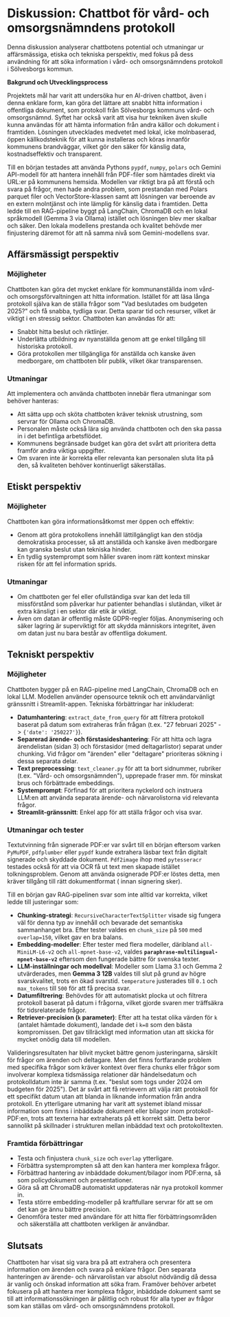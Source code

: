 # Diskussion: Chattbot för vård- och omsorgsnämndens protokoll

Denna diskussion analyserar chattbotens potential och utmaningar ur affärsmässiga, etiska och tekniska perspektiv, med fokus på dess användning för att söka information i vård- och omsorgsnämndens protokoll i Sölvesborgs kommun.

**Bakgrund och Utvecklingsprocess**

Projektets mål har varit att undersöka hur en AI-driven chattbot, även i denna enklare form, kan göra det lättare att snabbt hitta information i offentliga dokument, som protokoll från Sölvesborgs kommuns vård- och omsorgsnämnd. 
Syftet har också varit att visa hur tekniken även skulle kunna användas för att hämta information från andra källor och dokument i framtiden. Lösningen utvecklades medvetet med lokal, icke molnbaserad, öppen källkodsteknik för att kunna installeras och köras innanför kommunens brandväggar, vilket gör den säker för känslig data, kostnadseffektiv och transparent.

Till en början testades att använda Pythons `pypdf`, `numpy`, `polars` och Gemini API-modell för att hantera innehåll från PDF-filer som hämtades direkt via URL:er på kommunens hemsida. Modellen var riktigt bra på att förstå och svara på frågor, men hade andra problem, som prestandan med Polars parquet filer och VectorStore-klassen samt att lösningen var beroende av en extern molntjänst och inte lämplig för känslig data i framtiden. Detta ledde till en RAG-pipeline byggt på LangChain, ChromaDB och en lokal språkmodell (Gemma 3 via Ollama) istället och lösningen blev mer skalbar och säker. Den lokala modellens prestanda och kvalitet behövde mer finjustering däremot för att nå samma nivå som Gemini-modellens svar.

## Affärsmässigt perspektiv

### Möjligheter
Chattboten kan göra det mycket enklare för kommunanställda inom vård- och omsorgsförvaltningen att hitta information. Istället för att läsa långa protokoll själva kan de ställa frågor som "Vad beslutades om budgeten 2025?" och få snabba, tydliga svar. Detta sparar tid och resurser, vilket är viktigt i en stressig sektor. Chattboten kan användas för att:
- Snabbt hitta beslut och riktlinjer.
- Underlätta utbildning av nyanställda genom att ge enkel tillgång till historiska protokoll.
- Göra protokollen mer tillgängliga för anställda och kanske även medborgare, om chattboten blir publik, vilket ökar transparensen.

### Utmaningar
Att implementera och använda chattboten innebär flera utmaningar som behöver hanteras:
- Att sätta upp och sköta chattboten kräver teknisk utrustning, som servrar för Ollama och ChromaDB. 
- Personalen måste också lära sig använda chattboten och den ska passa in i det befintliga arbetsflödet. 
- Kommunens begränsade budget kan göra det svårt att prioritera detta framför andra viktiga uppgifter. 
- Om svaren inte är korrekta eller relevanta kan personalen sluta lita på den, så kvaliteten behöver kontinuerligt säkerställas.

## Etiskt perspektiv

### Möjligheter
Chattboten kan göra informationsåtkomst mer öppen och effektiv:
- Genom att göra protokollens innehåll lättillgängligt kan den stödja demokratiska processer, så att anställda och kanske även medborgare kan granska beslut utan tekniska hinder. 
- En tydlig systemprompt som håller svaren inom rätt kontext minskar risken för att fel information sprids.

### Utmaningar
- Om chattboten ger fel eller ofullständiga svar kan det leda till missförstånd som påverkar hur patienter behandlas i slutändan, vilket är extra känsligt i en sektor där etik är viktigt. 
- Även om datan är offentlig måste GDPR-regler följas. Anonymisering och säker lagring är superviktigt för att skydda människors integritet, även om datan just nu bara består av offentliga dokument.

## Tekniskt perspektiv

### Möjligheter
Chattboten bygger på en RAG-pipeline med LangChain, ChromaDB och en lokal LLM. Modellen använder opensource teknik och ett användarvänligt gränssnitt i Streamlit-appen. Tekniska förbättringar har inkluderat:
- **Datumhantering**: `extract_date_from_query` för att filtrera protokoll baserat på datum som extraheras från frågan (t.ex. "27 februari 2025" -> `{'date': '250227'}`).
- **Separerad ärende- och förstasideshantering**: För att hitta och lagra ärendelistan (sidan 3) och förstasidor (med deltagarlistor) separat under chunking. Vid frågor om "ärenden" eller "deltagare" prioriteras sökning i dessa separata delar.
- **Text preprocessing**: `text_cleaner.py` för att ta bort sidnummer, rubriker (t.ex. "Vård- och omsorgsnämnden"), upprepade fraser mm. för minskat brus och förbättrade embeddings.
- **Systemprompt**: Förfinad för att prioritera nyckelord och instruera LLM:en att använda separata ärende- och närvarolistorna vid relevanta frågor.
- **Streamlit-gränssnitt**: Enkel app för att ställa frågor och visa svar.

### Utmaningar och tester
Textutvinning från signerade PDF:er var svårt till en början eftersom varken `PyMuPDF`, `pdfplumber` eller `pypdf` kunde extrahera läsbar text från digitalt signerade och skyddade dokument. `Pdf2image` ihop med `pytesseracr` testades också för att via OCR få ut text men skapade istället tolkningsproblem. Genom att använda osignerade PDF:er löstes detta, men kräver tillgång till rätt dokumentformat ( innan signering sker).  

Till en början gav RAG-pipelinen svar som inte alltid var korrekta, vilket ledde till justeringar som:

- **Chunking-strategi**: `RecursiveCharacterTextSplitter` visade sig fungera väl för denna typ av innehåll och bevarade det semantiska sammanhanget bra. Efter tester valdes en `chunk_size` på `500` med `overlap=150`, vilket gav en bra balans.
- **Embedding-modeller**: Efter tester med flera modeller, däribland `all-MiniLM-L6-v2` och `all-mpnet-base-v2`, valdes **`paraphrase-multilingual-mpnet-base-v2`** eftersom den fungerade bättre för svenska texter.
- **LLM-inställningar och modellval**: Modeller som Llama 3.1 och Gemma 2 utvärderades, men **Gemma 3 12B** valdes till slut på grund av högre svarskvalitet, trots en ökad svarstid. `temperature` justerades till `0.1` och `max_tokens` till `500` för att få precisa svar.
- **Datumfiltrering**: Behövdes för att automatiskt plocka ut och filtrera protokoll baserat på datum i frågorna, vilket gjorde svaren mer träffsäkra för tidsrelaterade frågor.
- **Retriever-precision (`k` parameter)**: Efter att ha testat olika värden för `k` (antalet hämtade dokument), landade det i `k=8` som den bästa kompromissen. Det gav tillräckligt med information utan att skicka för mycket onödig data till modellen.

Valideringsresultaten har blivit mycket bättre genom justeringarna, särskilt för frågor om ärenden och deltagare. 
Men det finns fortfarande problem med specifika frågor som kräver kontext över flera chunks eller frågor som involverar komplexa tidsmässiga relationer där händelsedatum och protokolldatum inte är samma (t.ex. "beslut som togs under 2024 om budgeten för 2025"). Det är svårt att få retrievern att välja rätt protokoll för ett specifikt datum utan att blanda in liknande information från andra protokoll.
En ytterligare utmaning har varit att systemet ibland missar information som finns i inbäddade dokument eller bilagor inom protokoll-PDF:en, trots att texterna har extraherats på ett korrekt sätt. Detta beror sannolikt på skillnader i strukturen mellan inbäddad text och protokolltexten.

### Framtida förbättringar
- Testa och finjustera `chunk_size` och `overlap` ytterligare.
- Förbättra systemprompten så att den kan hantera mer komplexa frågor.
- Förbättrad hantering av inbäddade dokument/bilagor inom PDF:erna, så som policydokument och presentationer.
- Göra så att ChromaDB automatiskt uppdateras när nya protokoll kommer in.
- Testa större embedding-modeller på kraftfullare servrar för att se om det kan ge ännu bättre precision.
- Genomföra tester med användare för att hitta fler förbättringsområden och säkerställa att chattboten verkligen är användbar.

## Slutsats
Chattboten har visat sig vara bra på att extrahera och presentera information om ärenden och svara på enklare frågor. Den separata hanteringen av ärende- och närvarolistan var absolut nödvändig då dessa är vanlig och önskad information att söka fram. Framöver behöver arbetet fokusera på att hantera mer komplexa frågor, inbäddade dokument samt se till att informationssökningen är pålitlig och robust för alla typer av frågor som kan ställas om vård- och omsorgsnämndens protokoll.

